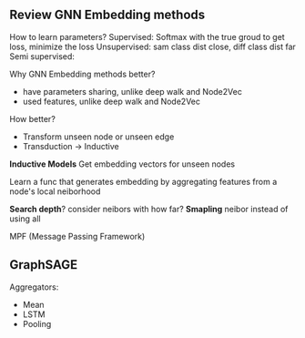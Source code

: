 ## Review GNN Embedding methods

How to learn parameters?
Supervised: Softmax with the true groud to get loss, minimize the loss
Unsupervised: sam class dist close, diff class dist far
Semi supervised: 

Why GNN Embedding methods better?
- have parameters sharing, unlike deep walk and Node2Vec
- used features, unlike deep walk and Node2Vec

How better?
- Transform unseen node or unseen edge
- Transduction -> Inductive

**Inductive Models**
Get embedding vectors for unseen nodes

Learn a func that generates embedding by aggregating features from a node's local neiborhood

**Search depth**? consider neibors with how far?
**Smapling** neibor instead of using all

MPF (Message Passing Framework)

## GraphSAGE

Aggregators:
- Mean
- LSTM
- Pooling

